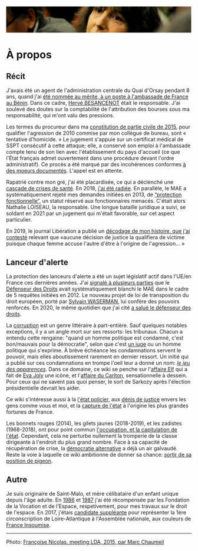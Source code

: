 ![marc-chaumeil](../_aux/marc-chaumeil.png)

# À propos

## Récit

J'avais été un agent de l'administration centrale du Quai d'Orsay pendant 8 ans,
quand j'ai [été nommée au mérite, à un poste à l'ambassade de France au Bénin](pieces/82f04043/82f04043.pdf). 
Dans ce cadre, [Hervé BESANCENOT](https://www.whoswho.fr/bio/herve-besancenot_57889) était le responsable.
J'ai soulevé des doutes sur la comptabilité de l'attribution des bourses sous ma responsabilité, qui m'ont valu des pressions.

Les termes du procureur dans ma [constitution de partie civile de 2015](./demarches/aplogan.md),
pour qualifier l'agression de 2010 commise par mon collègue de bureau,
sont « tentative d'homicide. » Le jugement s'appuie sur un certificat médical de SSPT consécutif à cette attaque;
elle, a conservé son emploi à l'ambassade compte tenu de son lien avec l'établissement du pays d'accueil
(ce que l'État français admet ouvertement dans une procédure devant l'ordre administratif).
Ce procès a été marqué par des incohérences conformes [à des moeurs documentés](./vp/denijust.md#jl2014).
L'appel est en attente.

Rapatrié contre mon gré, j'ai été placardisée,
ce qui a déclenché une [cascade de crises de santé](./demarches/autre.md#a999fcb2).
En 2018, [j'ai été radiée](./demarches/radiation.md). En parallèle,
le MAE a systématiquement rejeté mes demandes initiées en 2013,
de [“protection fonctionnelle”](./demarches/pf.md),
un statut réservé aux fonctionnaires menacés. C'était alors Nathalie LOISEAU, la responsable.
Une longue bataille juridique a suivi, se soldant en 2021 par un jugement qui m'était favorable, sur cet aspect particulier.

En 2019, le journal Libération a publié un [décodage de mon histoire, que j'ai contesté](./demarches/medias.md#pezetnicolas)
relevant que «aucune décision de justice la qualifiera de victime puisque chaque femme accuse l'autre d'être à l'origine de l'agression... »
 

## Lanceur d'alerte

La protection des lanceurs d'alerte a été un sujet législatif actif dans l'UE/en France ces dernières années.
J'ai [signalé à plusieurs parties](./demarches/influence.md) que le [Défenseur des Droits](https://twitter.com/Defenseurdroits) avait systématiquement blanchi le MAE
dans le cadre de 5 requêtes initiées en 2012.
Le nouveau projet de loi de transposition du droit européen, 
porté par [Sylvain WASERMAN](https://twitter.com/SylvainWaserman), 
lui confère des pouvoirs renforcés. 
En 2020, le même quotidien que j'ai cité [a salué le défenseur des droits](./vp/parlement.md#touboninesp).

La [corruption](./vp/corruption.md) est un genre littéraire à part-entière. Sauf quelques notables exceptions, il y a un angle mort sur ses ressorts: les tribunaux. Chacun a entendu cette rengaine: "quand un homme politique est condamné, c'est bon/mauvais pour la démocratie", selon que c'est [un juge](vp/corruption.md#joly2021revolue) ou un homme politique qui s'exprime. À brève échéance les condamnations servent le pouvoir, mais elles aboutissement rarement en dernier ressort. 
Un initié qui a publié sur ces condamnations en trompe l'oeil leur a donné un nom: [_le jeu des apparences_](./vp/corruption.md#japparences). Dans ce domaine, ce wiki se penche sur l'[affaire Elf](vp/elf.md) qui a fait de [Eva Joly](https://twitter.com/EvaJoly) une icône,  et l'[affaire du Carlton](vp/carlton.md),
sensationnelle à dessein. Pour ceux qui ne savent pas quoi penser, le sort de Sarkozy après l'élection présidentielle devrait les aider. 

Ce wiki s'intéresse aussi à la [l'état policier](./vp/etatpolicier.md), aux [dénis de justice](vp/denijust.md) envers les gens comme vous et moi, et la [capture de l'état](vp/capturetat.md) à l'origine les plus grandes fortunes de France.

Les bonnets rouges (2014), les gilets jaunes (2018-2019), et les zadistes (1968-2018),
ont pour point commun [l'occupation, et la capitulation de l'état](./vp/democralter.md#lecoq2018projets).
Cependant, cela ne perturbe nullement la tromperie de la classe dirigeante à l'endroit du plus grand nombre. 
Face à sa capacité de récupération de crise, la [démocratie alternative](./vp/democralter.md) a déjà un air galvaudé.
Reste la voie à laquelle ce wiki ambitionne de donner sa chance: [sortir de sa position de pigeon](./vp/robenoire.md#carage2015demontg).

## Autre
Je suis originaire de Saint-Malo, et mère célibataire d'un enfant unique depuis l'âge adulte.  En [1986](../pieces/identifiant/829cbd9) et [1987](../pieces/identifiant/b5b09b6e) j'ai été récompensée par les Fondation de la Vocation et de l'Espace, respetivement, pour mes travaux sur le droit de l'espace. En 2017, j'étais [candidate suppléante](http://www.nantes-infos.fr/legislatives-1ere-circonscription-de-la-loire-atlantique-christophe-le-tallec-et-francoise-nicolas-candidats-de-la-france-insoumise-3-5-137.html) pour représenter la 1ère circonscription de Loire-Atlantique à l'Assemblée nationale, aux couleurs de [France Insoumise](https://twitter.com/FranceInsoumise).

---
Photo: [Françoise Nicolas, meeting LDA, 2015, par Marc Chaumeil](https://www.liberation.fr/resizer/Ygw6gn4dOU3szIG7zi8ZbVTAkFM=/800x0/filters:format(jpg):quality(70)/cloudfront-eu-central-1.images.arcpublishing.com/liberation/6LH7K6MIGVT62DR63VG463FTWM.jpg)
